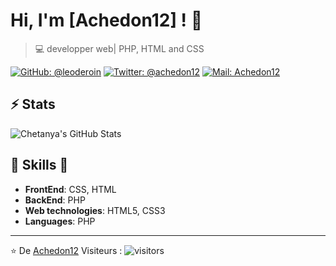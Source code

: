 
# Hi, I'm [Achedon12] ! 👋

>  💻 developper web| PHP, HTML and CSS

[![GitHub: @leoderoin](https://img.shields.io/github/followers/leoderoin?label=follow&style=social)](https://github.com/leoderoin)
[![Twitter: @achedon12](https://img.shields.io/twitter/followers/achedon12?label=follow&style=social)](https://twitter.com/achedon12)
[![Mail: Achedon12](https://img.shields.io/badge/Netcourrier-Achedon12-red)](l.deroin@nercourrier.com)



## ⚡ Stats
![Chetanya's GitHub Stats](https://github-readme-stats.vercel.app/api?username=leoderoin&hide=["issues"]&show_icons=true)

##  🎉 Skills  🎉
- **FrontEnd**: CSS, HTML
- **BackEnd**: PHP
- **Web technologies**: HTML5, CSS3
- **Languages**: PHP

---
⭐️ De [Achedon12](https://github.com/leoderoin)
Visiteurs : ![visitors](https://visitor-badge.glitch.me/badge?page_id=leoderoin)

